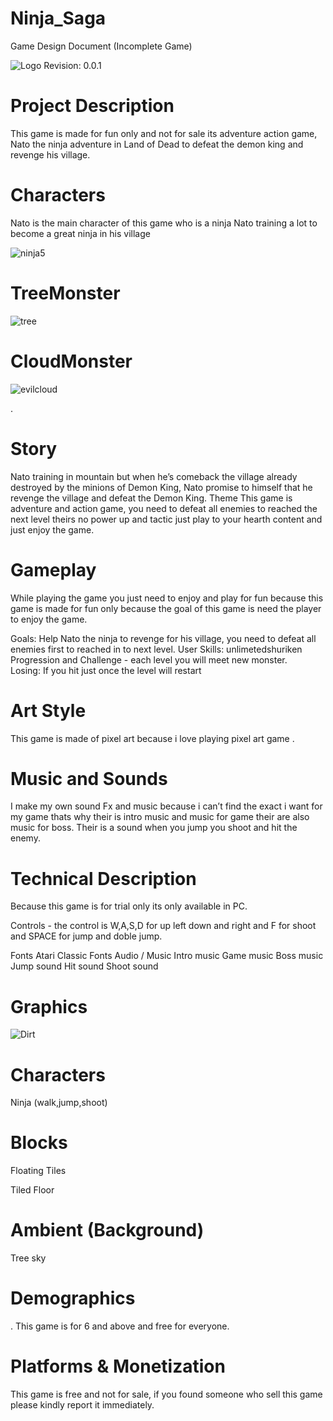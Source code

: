 # Ninja_Saga
Game Design Document (Incomplete Game)


![Logo](https://user-images.githubusercontent.com/73217979/96730713-56958500-136b-11eb-8e57-49be2a55c322.png)
Revision: 0.0.1

# Project Description

This game is made for fun only and not for sale its adventure action game, Nato the ninja adventure in Land of Dead to defeat the demon king and revenge his village.

# Characters

Nato is the main character of this game who is a ninja Nato training a lot to become a great ninja in his village


![ninja5](https://user-images.githubusercontent.com/73217979/96730567-29e16d80-136b-11eb-8560-4f30795469d1.png)









# TreeMonster



![tree](https://user-images.githubusercontent.com/73217979/96730772-66ad6480-136b-11eb-9988-f42fed084755.png)

















# CloudMonster



![evilcloud](https://user-images.githubusercontent.com/73217979/96730926-8cd30480-136b-11eb-9432-ee7eccebe931.png)


. 









 							
# Story

Nato training in mountain but when he’s comeback the village already destroyed by the minions of Demon King, Nato promise to himself that he revenge the village and defeat the Demon King.
Theme
This game is adventure and action game, you need to defeat all enemies to reached the next level theirs no power up and tactic just play to your hearth content and just enjoy the game.
					
# Gameplay

While playing the game you just need to enjoy and play for fun because this game is made for fun only because the goal of this game is need the player to enjoy the game.

Goals: Help Nato the ninja to revenge for his village, you need  to defeat all enemies first to reached in to next level.
User Skills: unlimetedshuriken
Progression and Challenge - each level you will meet new monster.				
Losing: If you hit just once the level will restart


# Art Style 
This game is made of pixel art because i love playing pixel art game .

# Music and Sounds
I make my own sound Fx and music because i can’t find the exact i want for my game thats why their is intro music and music for game their are also music for boss. Their is a sound when you jump you shoot and hit the enemy.
					
 							
						 					
				
# Technical Description
 							
Because this game is for trial only its only available in PC.

Controls - the control is W,A,S,D for up left down and right  and F for shoot and SPACE for jump and doble jump.

Fonts
Atari Classic Fonts
Audio / Music
Intro music
Game music
Boss music
Jump sound
Hit sound
Shoot sound

# Graphics
![Dirt](https://user-images.githubusercontent.com/73217979/96730875-7f1d7f00-136b-11eb-8047-4f197875cda8.png)





# Characters

Ninja (walk,jump,shoot)


# Blocks
Floating Tiles

Tiled Floor

# Ambient (Background)
Tree
sky
							
# Demographics 
.
 This game is for 6 and above and free for everyone.	
 										
# Platforms & Monetization
This game is free and not for sale, if you found someone who sell this game please kindly report it immediately.
